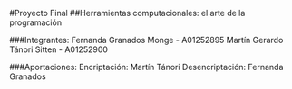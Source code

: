 #Proyecto Final
##Herramientas computacionales: el arte de la programación

###Integrantes:
Fernanda Granados Monge - A01252895
Martín Gerardo Tánori Sitten - A01252900

###Aportaciones:
Encriptación: Martín Tánori
Desencriptación: Fernanda Granados
